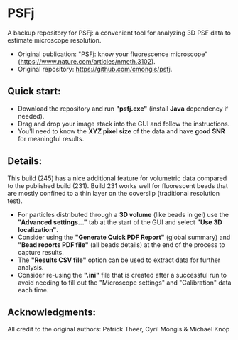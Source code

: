 # PSFj
A backup repository for PSFj: a convenient tool for analyzing 3D PSF data to estimate microscope resolution.
- Original publication: "PSFj: know your fluorescence microscope" (https://www.nature.com/articles/nmeth.3102).
- Original repository: https://github.com/cmongis/psfj.


## Quick start:
- Download the repository and run **"psfj.exe"** (install **Java** dependency if needed).
- Drag and drop your image stack into the GUI and follow the instructions.
- You'll need to know the **XYZ pixel size** of the data and have **good SNR** for meaningful results.

## Details:
This build (245) has a nice additional feature for volumetric data compared to the published build (231). Build 231 works well for fluorescent beads that are mostly confined to a thin layer on the coverslip (traditional resolution test).
- For particles distributed through a **3D volume** (like beads in gel) use the **"Advanced settings..."** tab at the start of the GUI and select **"Use 3D localization"**.
- Consider using the **"Generate Quick PDF Report"** (global summary) and **"Bead reports PDF file"** (all beads details) at the end of the process to capture results.
- The **"Results CSV file"** option can be used to extract data for further analysis.
- Consider re-using the **".ini"** file that is created after a successful run to avoid needing to fill out the "Microscope settings" and "Calibration" data each time.
## Acknowledgments:
All credit to the original authors: Patrick Theer, Cyril Mongis & Michael Knop

